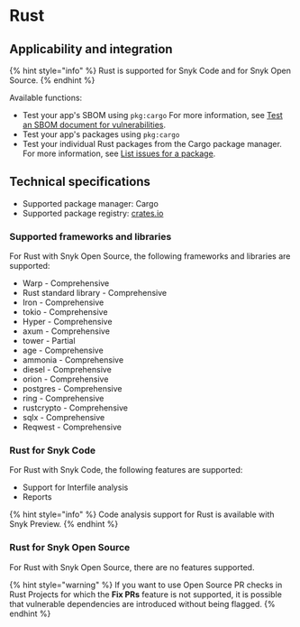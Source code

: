 # Rust

## Applicability and integration

{% hint style="info" %}
Rust is supported for Snyk Code and for Snyk Open Source.
{% endhint %}

Available functions:

* Test your app's SBOM using `pkg:cargo` For more information, see [Test an SBOM document for vulnerabilities](../../snyk-api/using-specific-snyk-apis/sbom-apis/rest-api-endpoint-test-an-sbom-document-for-vulnerabilities.md).
* Test your app's packages using `pkg:cargo`
* Test your individual Rust packages from the Cargo package manager. For more information, see [List issues for a package](../../snyk-api/using-specific-snyk-apis/issues-list-issues-for-a-package.md).

## Technical specifications

* Supported package manager: Cargo
* Supported package registry: [crates.io](https://crates.io/)

### Supported frameworks and libraries

For Rust with Snyk Open Source, the following frameworks and libraries are supported:

* Warp - Comprehensive
* Rust standard library - Comprehensive
* Iron - Comprehensive
* tokio - Comprehensive
* Hyper - Comprehensive
* axum - Comprehensive
* tower - Partial
* age - Comprehensive
* ammonia - Comprehensive
* diesel - Comprehensive
* orion - Comprehensive
* postgres - Comprehensive
* ring - Comprehensive
* rustcrypto - Comprehensive
* sqlx - Comprehensive
* Reqwest - Comprehensive

### Rust for Snyk Code

For Rust with Snyk Code, the following features are supported:

* Support for Interfile analysis
* Reports

{% hint style="info" %}
Code analysis support for Rust is available with Snyk Preview.&#x20;
{% endhint %}

### Rust for Snyk Open Source

For Rust with Snyk Open Source, there are no features supported.

{% hint style="warning" %}
If you want to use Open Source PR checks in Rust Projects for which the **Fix PRs** feature is not supported, it is possible that vulnerable dependencies are introduced without being flagged.
{% endhint %}
